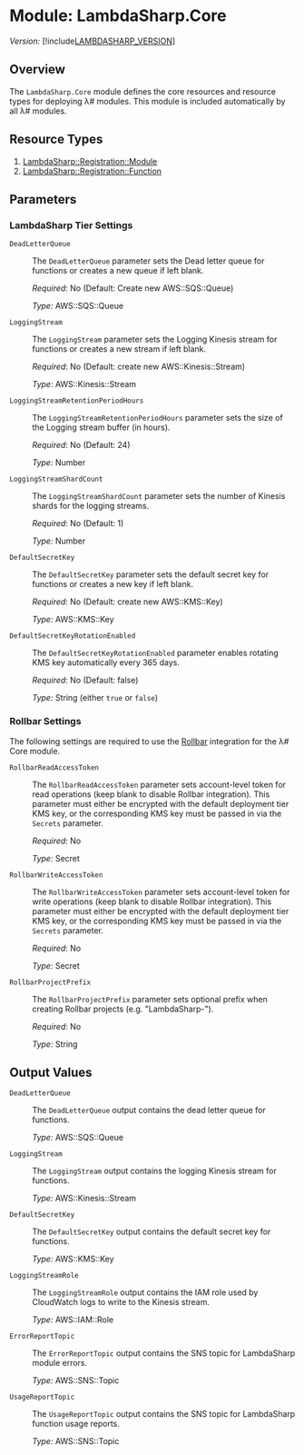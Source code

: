 # Module: LambdaSharp.Core
_Version:_ [!include[LAMBDASHARP_VERSION](../version.txt)]

## Overview

The `LambdaSharp.Core` module defines the core resources and resource types for deploying λ# modules. This module is included automatically by all λ# modules.

## Resource Types
1. [LambdaSharp::Registration::Module](LambdaSharp-Registration-Module.md)
1. [LambdaSharp::Registration::Function](LambdaSharp-Registration-Function.md)

## Parameters

### LambdaSharp Tier Settings

<dl>

<dt><code>DeadLetterQueue</code></dt>
<dd>

The <code>DeadLetterQueue</code> parameter sets the Dead letter queue for functions or creates a new queue if left blank.

<i>Required</i>: No (Default: Create new AWS::SQS::Queue)

<i>Type:</i> AWS::SQS::Queue
</dd>

<dt><code>LoggingStream</code></dt>
<dd>

The <code>LoggingStream</code> parameter sets the Logging Kinesis stream for functions or creates a new stream if left blank.

<i>Required</i>: No (Default: create new AWS::Kinesis::Stream)

<i>Type:</i> AWS::Kinesis::Stream
</dd>

<dt><code>LoggingStreamRetentionPeriodHours</code></dt>
<dd>

The <code>LoggingStreamRetentionPeriodHours</code> parameter sets the size of the Logging stream buffer (in hours).

<i>Required</i>: No (Default: 24)

<i>Type:</i> Number
</dd>

<dt><code>LoggingStreamShardCount</code></dt>
<dd>

The <code>LoggingStreamShardCount</code> parameter sets the number of Kinesis shards for the logging streams.

<i>Required</i>: No (Default: 1)

<i>Type:</i> Number
</dd>

<dt><code>DefaultSecretKey</code></dt>
<dd>

The <code>DefaultSecretKey</code> parameter sets the default secret key for functions or creates a new key if left blank.

<i>Required</i>: No (Default: create new AWS::KMS::Key)

<i>Type:</i> AWS::KMS::Key
</dd>

<dt><code>DefaultSecretKeyRotationEnabled</code></dt>
<dd>

The <code>DefaultSecretKeyRotationEnabled</code> parameter enables rotating KMS key automatically every 365 days.

<i>Required</i>: No (Default: false)

<i>Type:</i> String (either <code>true</code> or <code>false</code>)

</dd>

</dl>

### Rollbar Settings

The following settings are required to use the [Rollbar](https://rollbar.com/) integration for the λ# Core module.

<dl>

<dt><code>RollbarReadAccessToken</code></dt>
<dd>

The <code>RollbarReadAccessToken</code> parameter sets account-level token for read operations (keep blank to disable Rollbar integration). This parameter must either be encrypted with the default deployment tier KMS key, or the corresponding KMS key must be passed in via  the <code>Secrets</code> parameter.

<i>Required</i>: No

<i>Type:</i> Secret

</dd>

<dt><code>RollbarWriteAccessToken</code></dt>
<dd>

The <code>RollbarWriteAccessToken</code> parameter sets account-level token for write operations (keep blank to disable Rollbar integration). This parameter must either be encrypted with the default deployment tier KMS key, or the corresponding KMS key must be passed in via  the <code>Secrets</code> parameter.

<i>Required</i>: No

<i>Type:</i> Secret

</dd>

<dt><code>RollbarProjectPrefix</code></dt>
<dd>

The <code>RollbarProjectPrefix</code> parameter sets optional prefix when creating Rollbar projects (e.g. "LambdaSharp-").

<i>Required</i>: No

<i>Type:</i> String

</dd>

</dl>

## Output Values

<dl>

<dt><code>DeadLetterQueue</code></dt>
<dd>

The <code>DeadLetterQueue</code> output contains the dead letter queue for functions.

<i>Type:</i> AWS::SQS::Queue
</dd>

<dt><code>LoggingStream</code></dt>
<dd>

The <code>LoggingStream</code> output contains the logging Kinesis stream for functions.

<i>Type:</i> AWS::Kinesis::Stream
</dd>

<dt><code>DefaultSecretKey</code></dt>
<dd>

The <code>DefaultSecretKey</code> output contains the default secret key for functions.

<i>Type:</i> AWS::KMS::Key
</dd>

<dt><code>LoggingStreamRole</code></dt>
<dd>

The <code>LoggingStreamRole</code> output contains the IAM role used by CloudWatch logs to write to the Kinesis stream.

<i>Type:</i> AWS::IAM::Role
</dd>

<dt><code>ErrorReportTopic</code></dt>
<dd>

The <code>ErrorReportTopic</code> output contains the SNS topic for LambdaSharp module errors.

<i>Type:</i> AWS::SNS::Topic
</dd>

<dt><code>UsageReportTopic</code></dt>
<dd>

The <code>UsageReportTopic</code> output contains the SNS topic for LambdaSharp function usage reports.

<i>Type:</i> AWS::SNS::Topic
</dd>

</dl>


